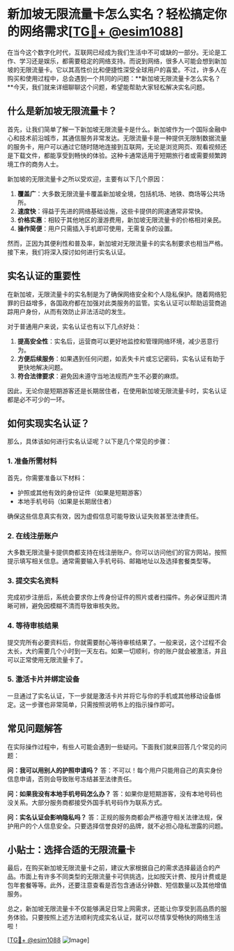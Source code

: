 # 新加坡无限流量卡怎么实名？轻松搞定你的网络需求[[TG💪+ @esim1088](https://t.me/s/esim1088)]

在当今这个数字化时代，互联网已经成为我们生活中不可或缺的一部分。无论是工作、学习还是娱乐，都需要稳定的网络支持。而说到网络，很多人可能会想到新加坡的无限流量卡。它以其高性价比和便捷性深受全球用户的喜爱。不过，许多人在购买和使用过程中，总会遇到一个共同的问题：**新加坡无限流量卡怎么实名？**今天，我们就来详细聊聊这个问题，希望能帮助大家轻松解决实名问题。

## 什么是新加坡无限流量卡？

首先，让我们简单了解一下新加坡无限流量卡是什么。新加坡作为一个国际金融中心和技术前沿城市，其通信服务非常发达。无限流量卡是一种提供无限制数据流量的服务卡，用户可以通过它随时随地连接到互联网，无论是浏览网页、观看视频还是下载文件，都能享受到畅快的体验。这种卡通常适用于短期旅行者或需要频繁跨境工作的商务人士。

新加坡的无限流量卡之所以受欢迎，主要有以下几个原因：
1. **覆盖广**：大多数无限流量卡覆盖新加坡全境，包括机场、地铁、商场等公共场所。
2. **速度快**：得益于先进的网络基础设施，这些卡提供的网速通常非常快。
3. **价格实惠**：相较于其他地区的漫游费用，新加坡无限流量卡的价格相对亲民。
4. **操作简便**：用户只需插入手机即可使用，无需复杂的设置。

然而，正因为其便利性和普及率，新加坡对无限流量卡的实名制要求也相当严格。接下来，我们将深入探讨如何进行实名认证。

## 实名认证的重要性

在新加坡，无限流量卡的实名制是为了确保网络安全和个人隐私保护。随着网络犯罪的日益增多，各国政府都在加强对此类服务的监管。实名认证可以帮助运营商追踪用户身份，从而有效防止非法活动的发生。

对于普通用户来说，实名认证也有以下几点好处：
1. **提高安全性**：实名后，运营商可以更好地监控和管理网络环境，减少恶意行为。
2. **方便后续服务**：如果遇到任何问题，如丢失卡片或忘记密码，实名认证有助于更快地解决问题。
3. **符合法律要求**：避免因未遵守当地法规而产生不必要的麻烦。

因此，无论你是短期游客还是长期居住者，在使用新加坡无限流量卡时，实名认证都是必不可少的一环。

## 如何实现实名认证？

那么，具体该如何进行实名认证呢？以下是几个常见的步骤：

### 1. 准备所需材料

首先，你需要准备以下材料：
- 护照或其他有效的身份证件（如果是短期游客）
- 本地手机号码（如果是长期居住者）

确保这些信息真实有效，因为虚假信息可能导致认证失败甚至法律责任。

### 2. 在线注册账户

大多数无限流量卡提供商都支持在线注册账户。你可以访问他们的官方网站，按照提示填写相关信息。通常需要输入手机号码、邮箱地址以及选择套餐类型等。

### 3. 提交实名资料

完成初步注册后，系统会要求你上传身份证件的照片或者扫描件。务必保证图片清晰可辨，避免因模糊不清而导致审核失败。

### 4. 等待审核结果

提交完所有必要资料后，你就需要耐心等待审核结果了。一般来说，这个过程不会太长，大约需要几个小时到一天左右。如果一切顺利，你的账户就会被激活，并且可以正常使用无限流量卡了。

### 5. 激活卡片并绑定设备

一旦通过了实名认证，下一步就是激活卡片并将它与你的手机或其他移动设备绑定。这一步骤也非常简单，只需按照说明书上的指示操作即可。

## 常见问题解答

在实际操作过程中，有些人可能会遇到一些疑问。下面我们就来回答几个常见的问题：

**问：我可以用别人的护照申请吗？**
答：不可以！每个用户只能用自己的真实身份信息申请，否则会导致账号冻结甚至法律责任。

**问：如果我没有本地手机号码怎么办？**
答：如果你是短期游客，没有本地号码也没关系。大部分服务商都接受外国手机号码作为联系方式。

**问：实名认证会影响隐私吗？**
答：正规的服务商都会严格遵守相关法律法规，保护用户的个人信息安全。只要选择信誉良好的品牌，就不必担心隐私泄露的问题。

## 小贴士：选择合适的无限流量卡

最后，在购买新加坡无限流量卡之前，建议大家根据自己的需求选择最适合的产品。市面上有许多不同类型的无限流量卡可供挑选，比如按天计费、按月计费或是包年套餐等等。此外，还要注意查看是否包含通话分钟数、短信数量以及其他增值服务。

总之，新加坡无限流量卡不仅能够满足日常上网需求，还能让你享受到高品质的服务体验。只要按照上述方法顺利完成实名认证，就可以尽情享受畅快的网络生活啦！

[[TG💪+ @esim1088](https://t.me/s/esim1088) ![Image](https://i.postimg.cc/4NQfJmqS/Snipaste-2025-05-13-00-14-12.png)]